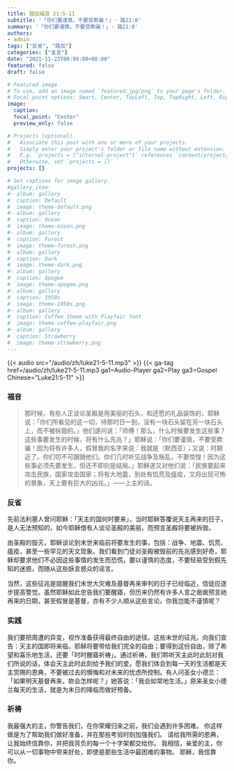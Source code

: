 ```yaml
---
title: 路加福音 21:5-11
subtitle: '「你们要谨慎，不要受欺骗！」- 路21:8'
summary: '「你们要谨慎，不要受欺骗！」- 路21:8'
authors:
- admin
tags: ["反省", "路加"]
categories: ["圣言"]
date: "2021-11-23T00:00:00+08:00"
featured: false
draft: false

# Featured image
# To use, add an image named `featured.jpg/png` to your page's folder.
# Focal point options: Smart, Center, TopLeft, Top, TopRight, Left, Right, BottomLeft, Bottom, BottomRight
image:
  caption:
  focal_point: "Center"
  preview_only: false

# Projects (optional).
#   Associate this post with one or more of your projects.
#   Simply enter your project's folder or file name without extension.
#   E.g. `projects = ["internal-project"]` references `content/project/deep-learning/index.md`.
#   Otherwise, set `projects = []`.
projects: []

# Set captions for image gallery.
#gallery_item:
#- album: gallery
#  caption: Default
#  image: theme-default.png
#- album: gallery
#  caption: Ocean
#  image: theme-ocean.png
#- album: gallery
#  caption: Forest
#  image: theme-forest.png
#- album: gallery
#  caption: Dark
#  image: theme-dark.png
#- album: gallery
#  caption: Apogee
#  image: theme-apogee.png
#- album: gallery
#  caption: 1950s
#  image: theme-1950s.png
#- album: gallery
#  caption: Coffee theme with Playfair font
#  image: theme-coffee-playfair.png
#- album: gallery
#  caption: Strawberry
#  image: theme-strawberry.png
---
```


{{< audio src="/audio/zh/luke21-5-11.mp3" >}}
{{< ga-tag href=/audio/zh/luke21-5-11.mp3 ga1=Audio-Player ga2=Play ga3=Gospel Chinese="Luke21:5-11" >}}

### 福音
> 那时候，有些人正谈论圣殿是用美丽的石头，和还愿的礼品装饰的，耶稣说：「你们所看见的这一切，待那时日一到，没有一块石头留在另一块石头上，而不被拆毁的。」他们遂问说：「师傅！那么，什么时候要发生这些事？这些事要发生的时候，将有什么先兆？」耶稣说：「你们要谨慎，不要受欺骗！因为将有许多人，假冒我的名字来说：我就是（默西亚）；又说：时期近了。你们切不可跟随他们。你们几时听见战争及叛乱，不要惊惶！因为这些事必须先要发生，但还不即刻是结局。」耶稣遂又对他们说：「民族要起来攻击民族，国家攻击国家；将有大地震，到处有饥荒及瘟疫，又将出现可怖的景象，天上要有巨大的凶兆。」——上主的话。

### 反省
先前法利塞人曾问耶稣：「天主的国何时要来」，当时耶稣答覆说天主再来的日子，是人无法预知的，如今耶稣借有人谈论圣殿的美丽，而预言圣殿将要被拆毁。

由圣殿的毁灭，耶稣谈论到末世来临前将要发生的事，包括：战争、地震、饥荒、瘟疫，甚至一些罕见的天文现象。我们看到门徒对圣殿被毁前的先兆感到好奇，耶稣却要求他们不必因这些事情的发生而恐慌，要以谨慎的态度，不要轻易受到假先知的迷惑，而随从这些妖言惑众的谣言。

当然，这些征兆是提醒我们末世大灾难及基督再来审判的日子已经临近，信徒应逐步提高警觉。虽然耶稣如此忠告我们要醒寤，但历来仍然有许多人言之凿凿预言祂再来的日期，甚至假冒是基督，亦有不少人顺从这些言论。你我岂能不谨慎呢？

### 实践
我们要把周遭的异变，视作准备获得最终自由的途径。这些末世的征兆，向我们宣告：天主的国即将来临，耶稣将要带给我们完全的自由；要得到这份自由，除了希望和喜乐地生活，还要「时时醒寤祈祷」。通过祈祷，我们聆听天主此时此刻对我们所说的话，体会天主此时此刻给予我们的爱。愿我们体会到每一天的生活都是天主赏赐的恩典，不要被过去的懊悔和对未来的忧虑所控制。有人问圣女小德兰：「如果明天基督再来，妳会怎样呢？」她答说：「我会如常地生活。」原来圣女小德兰每天的生活，就是为末日的降临而做好预备。

### 祈祷
我最强大的主，你警告我们，在你荣耀归来之前，我们会遇到许多困难。 你这样做是为了帮助我们做好准备，并在那些考验时刻加强我们。 请给我所需的恩典，让我始终信靠你，并把我背负的每一个十字架都交给你。 我相信，亲爱的主，你可以从一切事物中带来好处，即使是那些生活中最困难的事物。 耶稣，我信靠你。
